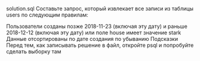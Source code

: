 solution.sql
Составьте запрос, который извлекает все записи из таблицы users по следующим правилам:

Пользователи созданы позже 2018-11-23 (включая эту дату) и раньше 2018-12-12 (включая эту дату) или поле house имеет значение stark
Данные отсортированы по дате создания по убыванию
Подсказки
Перед тем, как записывать решение в файл, откройте psql и попробуйте сделать выборку там